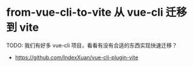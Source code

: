 # from-vue-cli-to-vite 从 vue-cli 迁移到 vite

TODO: 我们有好多 vue-cli 项目，看看有没有合适的东西实现快速迁移？

- https://github.com/IndexXuan/vue-cli-plugin-vite
